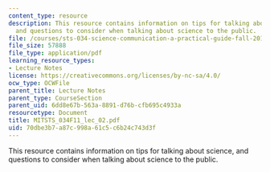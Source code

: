 ```yaml
---
content_type: resource
description: This resource contains information on tips for talking about science,
  and questions to consider when talking about science to the public.
file: /courses/sts-034-science-communication-a-practical-guide-fall-2011/70dbe3b7a87c998a61c5c6b24c743d3f_MITSTS_034F11_lec_02.pdf
file_size: 57888
file_type: application/pdf
learning_resource_types:
- Lecture Notes
license: https://creativecommons.org/licenses/by-nc-sa/4.0/
ocw_type: OCWFile
parent_title: Lecture Notes
parent_type: CourseSection
parent_uid: 6dd8e67b-563a-8891-d76b-cfb695c4933a
resourcetype: Document
title: MITSTS_034F11_lec_02.pdf
uid: 70dbe3b7-a87c-998a-61c5-c6b24c743d3f
---
```

This resource contains information on tips for talking about science, and questions to consider when talking about science to the public.